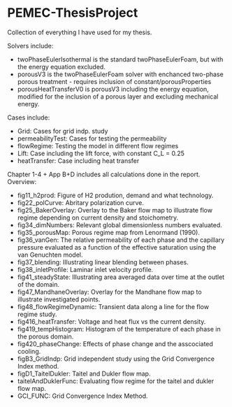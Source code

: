 # PEMEC-ThesisProject

Collection of everything I have used for my thesis.

Solvers include:  <br>
- twoPhaseEulerIsothermal is the standard twoPhaseEulerFoam, but with the energy equation excluded. <br>
- porousV3  is the twoPhaseEulerFoam solver with enchanced two-phase porous treatment - requires inclusion of constant/porousProperties <br>
- porousHeatTransferV0 is porousV3 including the energy equation, modified for the inclusion of a porous layer and excluding mechanical energy.<br>


Cases include: <br>
- Grid: Cases for grid indp. study <br>
- permeabilityTest: Cases for testing the permeability <br>
- flowRegime: Testing the model in different flow regimes <br>
- Lift: Case including the lift force, with constant C_L = 0.25 <br>
- heatTransfer: Case including heat transfer <br>

Chapter 1-4 + App B+D includes all calculations done in the report. Overview: <br>
- fig11_h2prod: Figure of H2 prodution, demand and what technology. <br>
- fig22_polCurve: Abritary polarization curve. <br>
- fig25_BakerOverlay: Overlay to the Baker flow map to illustrate flow regime depending on current density and stoichometry. <br>
- fig34_dimNumbers: Relevant global dimensionless numbers evaluated. <br>
- fig35_porousMap: Porous regime map from  Lenormand (1990). <br>
- fig36_vanGen: The relative permeability of each phase and the capillary pressure evaluated as a function of the effective saturation using the van Genuchten model. <br>
- fig37_blending: Illustrating linear blending between phases. <br>
- fig38_inletProfile: Laminar inlet velocity profile. <br>
- fig41_steadyState: Illustrating area averaged data over time at the outlet of the domain. <br>
- fig47_MandhaneOverlay: Overlay for the Mandhane flow map to illustrate investigated points. <br>
- fig48_flowRegimeDynamic: Transient data along a line for the flow regime study. <br>
- fig416_heatTransfer: Voltage and heat flux vs the current density. <br>
- fig419_tempHistogram: Histogram of the temperature of each phase in the porous domain. <br>
- fig420_phaseChange: Effects of phase change and the asscociated cooling. <br>
- figB3_GridIndp: Grid independent study using the Grid Convergence Index method. <br>
- figD1_TaitelDukler: Taitel and Dukler flow map. <br>
- taitelAndDuklerFunc: Evaluating flow regime for the taitel and dukler flow map. <br>
- GCI_FUNC: Grid Convergence Index Method.
